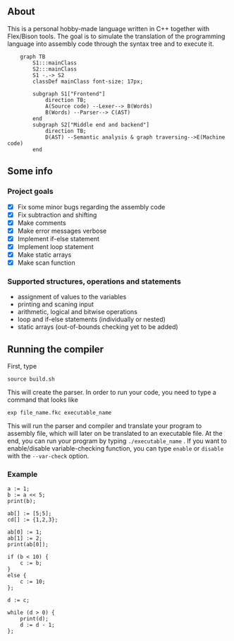 ## About
This is a personal hobby-made language written in C++ together with Flex/Bison tools. The goal is to simulate the translation of the programming language into assembly code through the syntax tree and to execute it.

```mermaid 
	graph TB
		S1:::mainClass
		S2:::mainClass
		S1 -.-> S2
		classDef mainClass font-size: 17px;

		subgraph S1["Frontend"]
			direction TB;
			A(Source code) --Lexer--> B(Words)
			B(Words) --Parser--> C(AST)
		end
		subgraph S2["Middle end and backend"]
			direction TB;
			D(AST) --Semantic analysis & graph traversing-->E(Machine code)
		end
```

## Some info

### Project goals
 - [X] Fix some minor bugs regarding the assembly code
 - [X] Fix subtraction and shifting
 - [X] Make comments
 - [X] Make error messages verbose
 - [x] Implement if-else statement
 - [X] Implement loop statement
 - [x] Make static arrays
 - [X] Make scan function
 
### Supported structures, operations and statements
- assignment of values to the variables
- printing and scaning input
- arithmetic, logical and bitwise operations
- loop and if-else statements (individually or nested)
- static arrays (out-of-bounds checking yet to be added)

## Running the compiler

First, type 
```
source build.sh
```
This will create the parser. In order to run your code, you need to type a command that looks like 
```
exp file_name.fkc executable_name
```
This will run the parser and compiler and translate your program to assembly file, which will later on be translated to an executable file. At the end, you can run your program by typing ```./executable_name``` .
If you want to enable/disable variable-checking function, you can type ```enable``` or ```disable``` with the ```--var-check``` option.

### Example 

```
a := 1;
b := a << 5;
print(b);

ab[] := [5;5]; 
cd[] := {1,2,3};

ab[0] := 1;
ab[1] := 2;
print(ab[0]);

if (b < 10) {
    c := b;
}
else {
    c := 10;
};

d := c;

while (d > 0) {
    print(d);
    d := d - 1;
};
```



